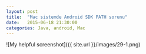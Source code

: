 ```yaml
---
layout: post
title:  "Mac sistemde Android SDK PATH sorunu"
date:   2015-06-18 21:30:00
categories: Java, android, Mac
---
```




![My helpful screenshot]({{ site.url }}/images/29-1.png)<br>